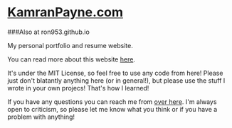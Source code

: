 [KamranPayne.com](http://ron953.github.io)
================
###Also at ron953.github.io

My personal portfolio and resume website.

You can read more about this website [here](http://kamranpayne.com/projects/2014/12/13/krackers/).

It's under the MIT License, so feel free to use any code from here! Please just don't blatantly anything here (or in general!), but please use the stuff I wrote in your own projecs! That's how I learned!

If you have any questions you can reach me from [over here](http://kamranpayne.com/contact/). I'm always open to criticism, so please let me know what you think or if you have a problem with anything!